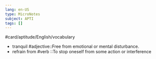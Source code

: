 ```yaml
---
lang: en-US
type: MicroNotes
subject: APTI
tags: []
---
```

#card/aptitude/English/vocabulary
- tranquil #adjective::Free from emotional or mental disturbance. <!--SR:!2023-10-28,3,250-->
- refrain from #verb ::To stop oneself from some action or interference <!--SR:!2023-11-10,16,290-->